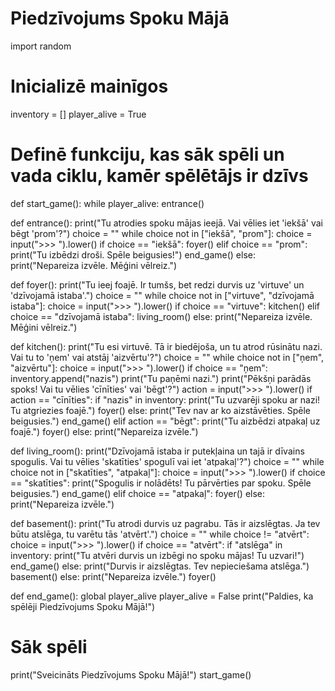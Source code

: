 # Piedzīvojums Spoku Mājā
import random

# Inicializē mainīgos
inventory = []
player_alive = True

# Definē funkciju, kas sāk spēli un vada ciklu, kamēr spēlētājs ir dzīvs
def start_game():
    while player_alive:
        entrance()

def entrance():
    print("Tu atrodies spoku mājas ieejā. Vai vēlies iet 'iekšā' vai bēgt 'prom'?")
    choice = ""
    while choice not in ["iekšā", "prom"]:
        choice = input(">>> ").lower()
        if choice == "iekšā":
            foyer()
        elif choice == "prom":
            print("Tu izbēdzi droši. Spēle beigusies!")
            end_game()
        else:
            print("Nepareiza izvēle. Mēģini vēlreiz.")

def foyer():
    print("Tu ieej foajē. Ir tumšs, bet redzi durvis uz 'virtuve' un 'dzīvojamā istaba'.")
    choice = ""
    while choice not in ["virtuve", "dzīvojamā istaba"]:
        choice = input(">>> ").lower()
        if choice == "virtuve":
            kitchen()
        elif choice == "dzīvojamā istaba":
            living_room()
        else:
            print("Nepareiza izvēle. Mēģini vēlreiz.")

def kitchen():
    print("Tu esi virtuvē. Tā ir biedējoša, un tu atrod rūsinātu nazi. Vai tu to 'ņem' vai atstāj 'aizvērtu'?")
    choice = ""
    while choice not in ["ņem", "aizvērtu"]:
        choice = input(">>> ").lower()
        if choice == "ņem":
            inventory.append("nazis")
            print("Tu paņēmi nazi.")
        print("Pēkšņi parādās spoks! Vai tu vēlies 'cīnīties' vai 'bēgt'?")
        action = input(">>> ").lower()
        if action == "cīnīties":
            if "nazis" in inventory:
                print("Tu uzvarēji spoku ar nazi! Tu atgriezies foajē.")
                foyer()
            else:
                print("Tev nav ar ko aizstāvēties. Spēle beigusies.")
                end_game()
        elif action == "bēgt":
            print("Tu aizbēdzi atpakaļ uz foajē.")
            foyer()
        else:
            print("Nepareiza izvēle.")

def living_room():
    print("Dzīvojamā istaba ir putekļaina un tajā ir dīvains spogulis. Vai tu vēlies 'skatīties' spogulī vai iet 'atpakaļ'?")
    choice = ""
    while choice not in ["skatīties", "atpakaļ"]:
        choice = input(">>> ").lower()
        if choice == "skatīties":
            print("Spogulis ir nolādēts! Tu pārvērties par spoku. Spēle beigusies.")
            end_game()
        elif choice == "atpakaļ":
            foyer()
        else:
            print("Nepareiza izvēle.")

def basement():
    print("Tu atrodi durvis uz pagrabu. Tās ir aizslēgtas. Ja tev būtu atslēga, tu varētu tās 'atvērt'.")
    choice = ""
    while choice != "atvērt":
        choice = input(">>> ").lower()
        if choice == "atvērt":
            if "atslēga" in inventory:
                print("Tu atvēri durvis un izbēgi no spoku mājas! Tu uzvari!")
                end_game()
            else:
                print("Durvis ir aizslēgtas. Tev nepieciešama atslēga.")
                basement()
        else:
            print("Nepareiza izvēle.")
            foyer()

def end_game():
    global player_alive
    player_alive = False
    print("Paldies, ka spēlēji Piedzīvojums Spoku Mājā!")

# Sāk spēli
print("Sveicināts Piedzīvojums Spoku Mājā!")
start_game()
